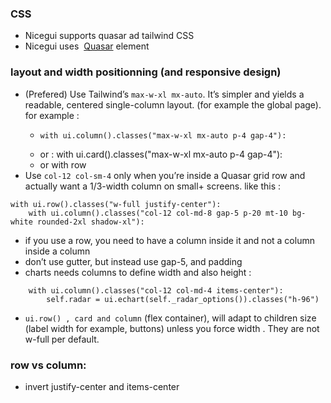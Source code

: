 ### CSS
- Nicegui supports quasar ad tailwind CSS
- Nicegui uses  [Quasar](https://quasar.dev/) element
### layout and width positionning (and responsive design)
- (Prefered) Use Tailwind’s `max-w-xl mx-auto`. It’s simpler and yields a readable, centered single-column layout. (for example the global page). for example : 
	-     with ui.column().classes("max-w-xl mx-auto p-4 gap-4"):
	- or : with ui.card().classes("max-w-xl mx-auto p-4 gap-4"):
	- or with row 
- Use `col-12 col-sm-4` only when you’re inside a Quasar grid row and actually want a 1/3-width column on small+ screens. like this :

```
with ui.row().classes("w-full justify-center"):  
    with ui.column().classes("col-12 col-md-8 gap-5 p-20 mt-10 bg-white rounded-2xl shadow-xl"):
```


- if you use a row, you need to have a column inside it and not a column inside a column 
- don’t use gutter, but instead use gap-5, and padding
- charts needs columns to define width and also height : 

```
    with ui.column().classes("col-12 col-md-4 items-center"):  
        self.radar = ui.echart(self._radar_options()).classes("h-96")
```


- `ui.row() , card and column` (flex container), will adapt to children size (label width for example, buttons) unless you force width .  They are not w-full per default.

### row vs column: 
- invert justify-center and items-center